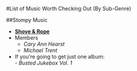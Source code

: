 #List of Music Worth Checking Out (By Sub-Genre)

##Stompy Music
- **[Shove & Rope](https://en.wikipedia.org/wiki/Shovels_%26_Rope)**  
 - Members  
    - *Cary Ann Hearst*  
    - *Michael Trent*   
  -  If you're going to get just one album:  
    -  *Busted Jukebox Vol. 1*

